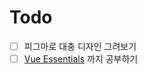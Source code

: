 # Todo 
- [ ] 피그마로 대충 디자인 그려보기
- [ ] [Vue Essentials](https://vuejs.org/guide/essentials/component-basics.html) 까지 공부하기 